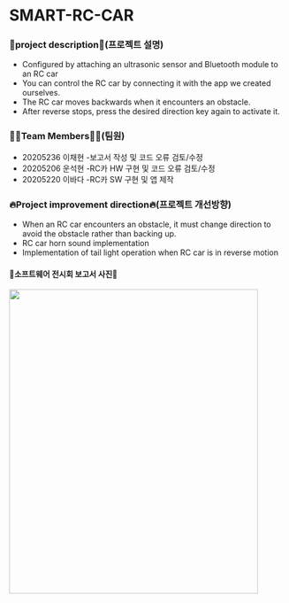 # SMART-RC-CAR

### 🚙project description🚙(프로젝트 설명)
  * Configured by attaching an ultrasonic sensor and Bluetooth module to an RC car
  * You can control the RC car by connecting it with the app we created ourselves.
  * The RC car moves backwards when it encounters an obstacle.
  * After reverse stops, press the desired direction key again to activate it.

### 🧑‍🎓Team Members🧑‍🎓(팀원)
  * 20205236 이채현
    -보고서 작성 및 코드 오류 검토/수정
  * 20205206 운석현
    -RC카 HW 구현 및 코드 오류 검토/수정
  * 20205220 이바다
    -RC카 SW 구현 및 앱 제작

### 🔥Project improvement direction🔥(프로젝트 개선방향)
  * When an RC car encounters an obstacle, it must change direction to avoid the obstacle rather than backing up.
  * RC car horn sound implementation
  * Implementation of tail light operation when RC car is in reverse motion


#### 📸소프트웨어 전시회 보고서 사진📸
<img src="https://github.com/seokhyeon0916/SMART-RC-CAR/assets/69139576/647e6f55-cf7e-48a9-87d7-674b9460e79b.png" width="450" height="550"/>

